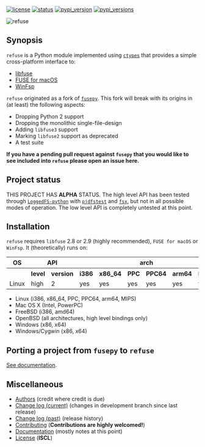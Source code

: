 [![license](https://img.shields.io/pypi/l/refuse.svg?style=flat-square "Internet Systems Consortium License")](https://github.com/pleiszenburg/refuse/blob/master/LICENSE) [![status](https://img.shields.io/pypi/status/refuse.svg?style=flat-square "Project Development Status")](https://github.com/pleiszenburg/refuse/milestone/3) [![pypi_version](https://img.shields.io/pypi/v/refuse.svg?style=flat-square "Project Development Status")](https://pypi.python.org/pypi/refuse) [![pypi_versions](https://img.shields.io/pypi/pyversions/refuse.svg?style=flat-square "Available on PyPi - the Python Package Index")](https://pypi.python.org/pypi/refuse)

![refuse](http://www.pleiszenburg.de/refuse_logo.png)

## Synopsis

`refuse` is a Python module implemented using [`ctypes`](https://docs.python.org/3/library/ctypes.html) that provides a simple cross-platform interface to:

- [libfuse](https://github.com/libfuse/libfuse)
- [FUSE for macOS](https://osxfuse.github.io/)
- [WinFsp](https://github.com/billziss-gh/winfsp)

`refuse` originated as a fork of [`fusepy`](https://github.com/fusepy/fusepy). This fork will break with its origins in (at least) the following aspects:

* Dropping Python 2 support
* Dropping the monolithic single-file-design
* Adding ``libfuse3`` support
* Marking ``libfuse2`` support as deprecated
* A test suite

**If you have a pending pull request against `fusepy` that you would like to see included into `refuse` please open an issue here.**

## Project status

THIS PROJECT HAS **ALPHA** STATUS. The high level API has been tested through [`LoggedFS-python`](https://github.com/pleiszenburg/loggedfs-python) with [`pjdfstest`](https://github.com/pjd/pjdfstest/) and [`fsx`](https://github.com/linux-test-project/ltp/blob/master/testcases/kernel/fs/fsx-linux/fsx-linux.c), but not in all possible modes of operation. The low level API is completely untested at this point.

## Installation

`refuse` requires `libfuse` 2.8 or 2.9 (highly recommended), `FUSE for macOS` or `WinFsp`. It (theoretically) runs on:

<table>
  <tr>
    <th>OS</th>
    <th colspan="2">API</th>
    <th colspan="6">arch</th>
  </tr>
  <tr>
    <th></th>
    <th>level</th>
    <th>version</th>
    <th>i386</th>
    <th>x86_64</th>
    <th>PPC</th>
    <th>PPC64</th>
    <th>arm64</th>
    <th>MIPS</th>
  </tr>
  <tr>
    <td>Linux</td>
    <td>high</td>
    <td>2</td>
    <td>yes</td>
    <td>yes</td>
    <td>yes</td>
    <td>yes</td>
    <td>yes</td>
    <td>yes</td>
  </tr>
</table>

* Linux (i386, x86_64, PPC, PPC64, arm64, MIPS)
* Mac OS X (Intel, PowerPC)
* FreeBSD (i386, amd64)
* OpenBSD (all architectures, high level bindings only)
* Windows (x86, x64)
* Windows/Cygwin (x86, x64)

## Porting a project from `fusepy` to `refuse`

[See documentation](https://github.com/pleiszenburg/refuse/blob/master/docs/porting.md).

## Miscellaneous

- [Authors](https://github.com/pleiszenburg/refuse/blob/master/AUTHORS.md) (credit where credit is due)
- [Change log (current)](https://github.com/pleiszenburg/refuse/blob/develop/CHANGES.md) (changes in development branch since last release)
- [Change log (past)](https://github.com/pleiszenburg/refuse/blob/master/CHANGES.md) (release history)
- [Contributing](https://github.com/pleiszenburg/refuse/blob/master/CONTRIBUTING.md) (**Contributions are highly welcomed!**)
- [Documentation](https://github.com/pleiszenburg/refuse/tree/master/docs) (mostly notes at this point)
- [License](https://github.com/pleiszenburg/refuse/blob/master/LICENSE) (**ISCL**)
